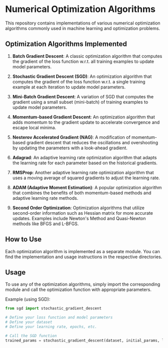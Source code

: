 # Numerical Optimization Algorithms

This repository contains implementations of various numerical optimization algorithms commonly used in machine learning and optimization problems.

## Optimization Algorithms Implemented

1. **Batch Gradient Descent**: A classic optimization algorithm that computes the gradient of the loss function w.r.t. all training examples to update model parameters.
   
2. **Stochastic Gradient Descent (SGD)**: An optimization algorithm that computes the gradient of the loss function w.r.t. a single training example at each iteration to update model parameters.

3. **Mini-Batch Gradient Descent**: A variation of SGD that computes the gradient using a small subset (mini-batch) of training examples to update model parameters.

4. **Momentum-based Gradient Descent**: An optimization algorithm that adds momentum to the gradient update to accelerate convergence and escape local minima.

5. **Nesterov Accelerated Gradient (NAG)**: A modification of momentum-based gradient descent that reduces the oscillations and overshooting by updating the parameters with a look-ahead gradient.

6. **Adagrad**: An adaptive learning rate optimization algorithm that adapts the learning rate for each parameter based on the historical gradients.

7. **RMSProp**: Another adaptive learning rate optimization algorithm that uses a moving average of squared gradients to adjust the learning rate.

8. **ADAM (Adaptive Moment Estimation)**: A popular optimization algorithm that combines the benefits of both momentum-based methods and adaptive learning rate methods.

9. **Second Order Optimization**: Optimization algorithms that utilize second-order information such as Hessian matrix for more accurate updates. Examples include Newton's Method and Quasi-Newton methods like BFGS and L-BFGS.

## How to Use

Each optimization algorithm is implemented as a separate module. You can find the implementation and usage instructions in the respective directories.

## Usage

To use any of the optimization algorithms, simply import the corresponding module and call the optimization function with appropriate parameters.

Example (using SGD):

```python
from sgd import stochastic_gradient_descent

# Define your loss function and model parameters
# Define your dataset
# Define your learning rate, epochs, etc.

# Call the SGD function
trained_params = stochastic_gradient_descent(dataset, initial_params, learning_rate, epochs)
